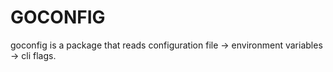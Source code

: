 # GOCONFIG

goconfig is a package that reads configuration file -> environment variables -> cli flags.